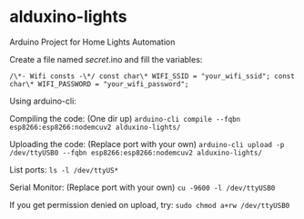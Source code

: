# alduxino-lights
Arduino Project for Home Lights Automation

Create a file named _secret_.ino and fill the variables:

`
/\*- Wifi consts -\*/
const char\* WIFI_SSID = "your_wifi_ssid";
const char\* WIFI_PASSWORD = "your_wifi_password";
`

Using arduino-cli:


Compiling the code: (One dir up)
`arduino-cli compile --fqbn esp8266:esp8266:nodemcuv2 alduxino-lights/`

Uploading the code: (Replace port with your own)
`arduino-cli upload -p /dev/ttyUSB0 --fqbn esp8266:esp8266:nodemcuv2 alduxino-lights/`

List ports:
`ls -l /dev/ttyUS*`

Serial Monitor: (Replace port with your own)
`cu -9600 -l /dev/ttyUSB0`

If you get permission denied on upload, try:
`sudo chmod a+rw /dev/ttyUSB0`
